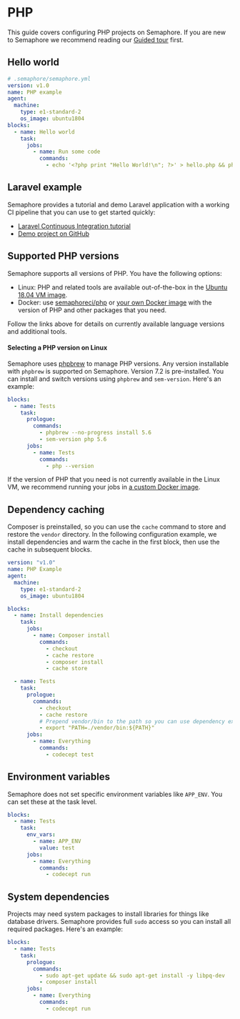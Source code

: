 # PHP

This guide covers configuring PHP projects on Semaphore. If you are new to
Semaphore we recommend reading our
[Guided tour](https://docs.semaphoreci.com/guided-tour/getting-started/) first.

## Hello world

``` yaml
# .semaphore/semaphore.yml
version: v1.0
name: PHP example
agent:
  machine:
    type: e1-standard-2
    os_image: ubuntu1804
blocks:
  - name: Hello world
    task:
      jobs:
        - name: Run some code
          commands:
            - echo '<?php print "Hello World!\n"; ?>' > hello.php && php hello.php
```

## Laravel example

Semaphore provides a tutorial and demo Laravel application with a working
CI pipeline that you can use to get started quickly:

- [Laravel Continuous Integration tutorial][laravel-tutorial]
- [Demo project on GitHub][laravel-demo-project]

## Supported PHP versions

Semaphore supports all versions of PHP. You have the following options:

- Linux: PHP and related tools are available out-of-the-box in the
  [Ubuntu 18.04 VM image][ubuntu-php].
- Docker: use [semaphoreci/php][php-docker-image] or
  [your own Docker image][docker-env] with the version of PHP and other
  packages that you need.

Follow the links above for details on currently available language versions and
additional tools.

#### Selecting a PHP version on Linux

Semaphore uses [phpbrew](https://github.com/phpbrew/phpbrew) to manage
PHP versions. Any version installable with `phpbrew` is supported on
Semaphore. Version 7.2 is pre-installed. You can install and switch
versions using `phpbrew` and `sem-version`.  Here's an example:

``` yaml
blocks:
  - name: Tests
    task:
      prologue:
        commands:
          - phpbrew --no-progress install 5.6
          - sem-version php 5.6
      jobs:
        - name: Tests
          commands:
            - php --version
```

If the version of PHP that you need is not currently available in the Linux VM,
we recommend running your jobs in [a custom Docker image][docker-env].

## Dependency caching

Composer is preinstalled, so you can use the `cache` command to store and
restore the `vendor` directory. In the following configuration example, we
install dependencies and warm the cache in the first block, then use the cache
in subsequent blocks.

``` yaml
version: "v1.0"
name: PHP Example
agent:
  machine:
    type: e1-standard-2
    os_image: ubuntu1804

blocks:
  - name: Install dependencies
    task:
      jobs:
        - name: Composer install
          commands:
            - checkout
            - cache restore
            - composer install
            - cache store

  - name: Tests
    task:
      prologue:
        commands:
          - checkout
          - cache restore
          # Prepend vendor/bin to the path so you can use dependency executables
          - export "PATH=./vendor/bin:${PATH}"
      jobs:
        - name: Everything
          commands:
            - codecept test
```

## Environment variables

Semaphore does not set specific environment variables like `APP_ENV`. You can
set these at the task level.

``` yaml
blocks:
  - name: Tests
    task:
      env_vars:
        - name: APP_ENV
          value: test
      jobs:
        - name: Everything
          commands:
            - codecept run
```

## System dependencies

Projects may need system packages to install libraries for things like
database drivers. Semaphore provides full `sudo` access so you can install
all required packages. Here's an example:

``` yaml
blocks:
  - name: Tests
    task:
      prologue:
        commands:
          - sudo apt-get update && sudo apt-get install -y libpq-dev
          - composer install
      jobs:
        - name: Everything
          commands:
            - codecept run
```

[laravel-tutorial]: https://docs.semaphoreci.com/examples/laravel-php-continuous-integration/
[laravel-demo-project]: https://github.com/semaphoreci-demos/semaphore-demo-php-laravel
[ubuntu-php]: https://docs.semaphoreci.com/ci-cd-environment/ubuntu-18.04-image/#php
[docker-env]: https://docs.semaphoreci.com/ci-cd-environment/custom-ci-cd-environment-with-docker/
[php-docker-image]: https://hub.docker.com/r/semaphoreci/php
